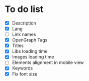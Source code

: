 # To do list

- [x] Description
- [x] Lang
- [ ] Link names
- [x] OpenGraph Tags
- [x] Titles
- [x] Libs loading time
- [x] Images loading time
- [ ] Elements alignment in mobile view
- [x] Keywords
- [x] Fix font size